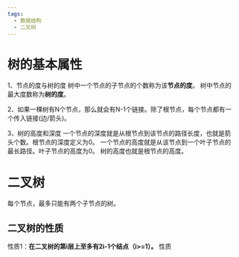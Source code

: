 ```yaml
---
tags:
  - 数据结构
  - 二叉树
---
```

# 树的基本属性

1、节点的度与树的度 
	树中一个节点的子节点的个数称为该**节点的度**。  树中节点的最大度数称为**树的度**。

2、如果一棵树有N个节点，那么就会有N-1个链接。除了根节点，每个节点都有一个传入链接(边/箭头)。

3、树的高度和深度
	一个节点的深度就是从根节点到该节点的路径长度，也就是箭头个数。根节点的深度定义为0。
	一个节点的高度就是从该节点到一个叶子节点的最长路径。叶子节点的高度为0。
	树的高度也就是根节点的高度。

# 二叉树

每个节点，最多只能有两个子节点的树。

## 二叉树的性质

性质1：**在二叉树的第i层上至多有2i-1个结点（i>=1）。**
性质